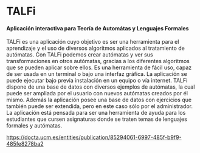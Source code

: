 # TALFi
#### Aplicación interactiva para Teoría de Automátas y Lenguajes Formales

TALFi es una aplicación cuyo objetivo es ser una herramienta para el aprendizaje y el uso de diversos algoritmos aplicados al tratamiento de autómatas.  Con TALFi podemos crear autómatas y ver sus transformaciones en otros autómatas, gracias a los diferentes algoritmos que se pueden aplicar sobre ellos. Es una herramienta de fácil uso, capaz de ser usada en un terminal o bajo una interfaz gráfica. La aplicación se puede ejecutar bajo previa instalación en un equipo o vía internet.
TALFi dispone de una base de datos con diversos ejemplos de autómatas, la cual puede ser ampliada por el usuario con nuevos autómatas creados por él mismo. Además la aplicación posee una base de datos con ejercicios que también puede ser extendida, pero en este caso sólo por el administrador.
La aplicación está pensada para ser una herramienta de ayuda para los estudiantes que cursen asignaturas donde se traten temas de lenguajes formales y autómatas.

https://docta.ucm.es/entities/publication/85294061-6997-485f-b9f9-485fe8278ba2
